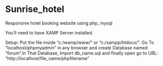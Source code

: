 # Sunrise_hotel
Responsive hotel booking website using php, mysql

You’ll need to have XAMP Server installed. 

Setup:
Put the file inside “c:/wamp/www/” or “c:/xampp/htdocs/”. Go To “localhost/phpmyadmin” in any browser and create Database named “forum”.In That Database, Import db_name.sql and finally open go to URL: “http://localhost/file_name/phpfilename”
